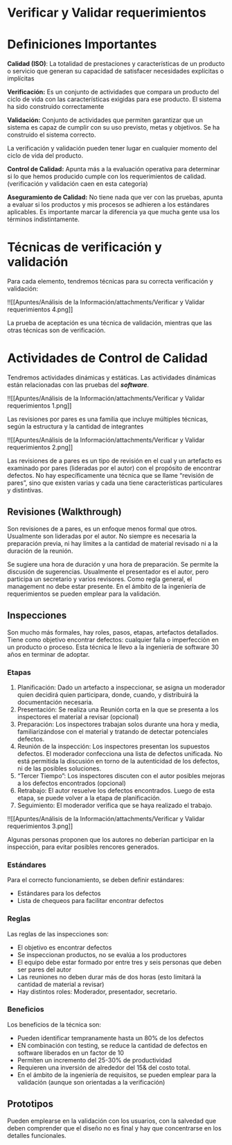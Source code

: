 # Verificar y Validar requerimientos

# Definiciones Importantes

**Calidad (ISO)**: La totalidad de prestaciones y características de un producto o servicio que generan su capacidad de satisfacer necesidades explícitas o implícitas

**************************Verificación:************************** Es un conjunto de actividades que compara un producto del ciclo de vida con las características exigidas para ese producto. El sistema ha sido construido correctamente

**********************Validación:********************** Conjunto de actividades que permiten garantizar que un sistema es capaz de cumplir con su uso previsto, metas y objetivos. Se ha construido el sistema correcto. 

La verificación y validación pueden tener lugar en cualquier momento del ciclo de vida del producto.

**************************************Control de Calidad:************************************** Apunta más a la evaluación operativa para determinar si lo que hemos producido cumple con los requerimientos de calidad. (verificación y validación caen en esta categoría)

************************************************Aseguramiento de Calidad:************************************************ No tiene nada que ver con las pruebas, apunta a evaluar si los productos y mis procesos se adhieren a los estándares aplicables. Es importante marcar la diferencia ya que mucha gente usa los términos indistintamente.

# Técnicas de verificación y validación

Para cada elemento, tendremos técnicas para su correcta verificación y validación:

!![[Apuntes/Análisis de la Información/attachments/Verificar y Validar requerimientos 4.png]]

La prueba de aceptación es una técnica de validación, mientras que las otras técnicas son de verificación.

# Actividades de Control de Calidad

Tendremos actividades dinámicas y estáticas. Las actividades dinámicas están relacionadas con las pruebas del ***software***. 

!![[Apuntes/Análisis de la Información/attachments/Verificar y Validar requerimientos 1.png]]

Las revisiones por pares es una familia que incluye múltiples técnicas, según la estructura y la cantidad de integrantes

!![[Apuntes/Análisis de la Información/attachments/Verificar y Validar requerimientos 2.png]]

Las revisiones de a pares es un tipo de revisión en el cual y un artefacto es examinado por pares (lideradas por el autor) con el propósito de encontrar defectos. No hay específicamente una técnica que se llame “revisión de pares”, sino que existen varias y cada una tiene características particulares y distintivas.

## Revisiones (Walkthrough)

Son revisiones de a pares, es un enfoque menos formal que otros. Usualmente son lideradas por el autor. No siempre es necesaria la preparación previa, ni hay límites a la cantidad de material revisado ni a la duración de la reunión.

Se sugiere una hora de duración y una hora de preparación. Se permite la discusión de sugerencias. Usualmente el presentador es el autor, pero participa un secretario y varios revisores. Como regla general, el management no debe estar presente. En el ámbito de la ingeniería de requerimientos se pueden emplear para la validación.

## Inspecciones

Son mucho más formales, hay roles, pasos, etapas, artefactos detallados. Tiene como objetivo encontrar defectos: cualquier falla o imperfección en un producto o proceso. Esta técnica le llevo a la ingeniería de software 30 años en terminar de adoptar.

### Etapas

1. Planificación: Dado un artefacto a inspeccionar, se asigna un moderador quien decidirá quien participara, donde, cuando, y distribuirá la documentación necesaria.
2. Presentación: Se realiza una Reunión corta en la que se presenta a los inspectores el material a revisar (opcional)
3. Preparación: Los inspectores trabajan solos durante una hora y media, familiarizándose con el material y tratando de detectar potenciales defectos.
4. Reunión de la inspección: Los inspectores presentan los supuestos defectos. El moderador confecciona una lista de defectos unificada. No está permitida la discusión en torno de la autenticidad de los defectos, ni de las posibles soluciones.
5. “Tercer Tiempo”: Los inspectores discuten con el autor posibles mejoras a los defectos encontrados (opcional)
6. Retrabajo: El autor resuelve los defectos encontrados. Luego de esta etapa, se puede volver a la etapa de planificación.
7. Seguimiento: El moderador verifica que se haya realizado el trabajo.

!![[Apuntes/Análisis de la Información/attachments/Verificar y Validar requerimientos 3.png]]

Algunas personas proponen que los autores no deberían participar en la inspección, para evitar posibles rencores generados.

### Estándares

Para el correcto funcionamiento, se deben definir estándares:

- Estándares para los defectos
- Lista de chequeos para facilitar encontrar defectos

### Reglas

Las reglas de las inspecciones son:

- El objetivo es encontrar defectos
- Se inspeccionan productos, no se evalúa a los productores
- El equipo debe estar formado por entre tres y seis personas que deben ser pares del autor
- Las reuniones no deben durar más de dos horas (esto limitará la cantidad de material a revisar)
- Hay distintos roles: Moderador, presentador, secretario.

### Beneficios

Los beneficios de la técnica son:

- Pueden identificar tempranamente hasta un 80% de los defectos
- EN combinación con testing, se reduce la cantidad de defectos en software liberados en un factor de 10
- Permiten un incremento del 25-30% de productividad
- Requieren una inversión de alrededor del 15& del costo total.
- En el ámbito de la ingeniería de requisitos, se pueden emplear para la validación (aunque son orientadas a la verificación)

## Prototipos

Pueden emplearse en la validación con los usuarios, con la salvedad que deben comprender que el diseño no es final y hay que concentrarse en los detalles funcionales.